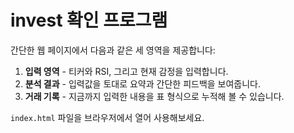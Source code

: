 # invest 확인 프로그램

간단한 웹 페이지에서 다음과 같은 세 영역을 제공합니다:

1. **입력 영역** - 티커와 RSI, 그리고 현재 감정을 입력합니다.
2. **분석 결과** - 입력값을 토대로 요약과 간단한 피드백을 보여줍니다.
3. **거래 기록** - 지금까지 입력한 내용을 표 형식으로 누적해 볼 수 있습니다.

`index.html` 파일을 브라우저에서 열어 사용해보세요.
